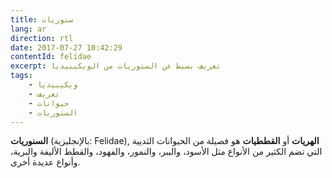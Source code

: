 ```yaml
---
title: سنوريات
lang: ar
direction: rtl
date: 2017-07-27 10:42:29
contentId: felidae
excerpt: تعريف بسيط عن السنوريات من الويكيبيديا
tags:
    - ويكيبيديا
    - تعريف
    - حيوانات
    - السنوريات
---
```



**السنوريات** (بالإنجليزية: Felidae), **الهريات** أو **القططيات** هو فصيلة من الحيوانات الثديية التي تضم الكثير من الأنواع مثل الأسود، والببر، والنمور، والفهود، والقطط الأليفة والبرية، وأنواع عديدة أخرى.